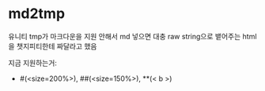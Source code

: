 # md2tmp

유니티 tmp가 마크다운을 지원 안해서 md 넣으면 대충 raw string으로 뱉어주는 html을 챗지피티한테 짜달라고 했음

지금 지원하는거:
- #(<size=200%></size>), ##(<size=150%></size>), **(< b >)
